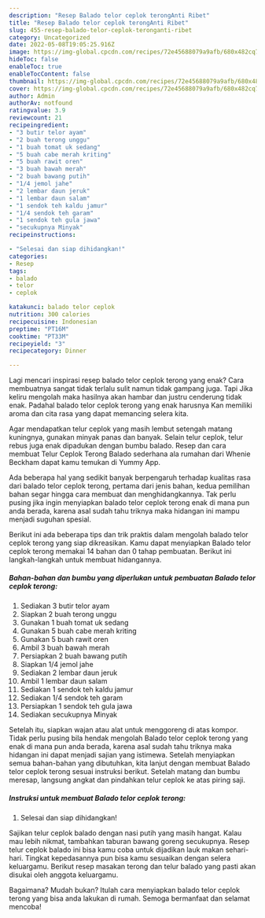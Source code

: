 ```yaml
---
description: "Resep Balado telor ceplok terongAnti Ribet"
title: "Resep Balado telor ceplok terongAnti Ribet"
slug: 455-resep-balado-telor-ceplok-teronganti-ribet
category: Uncategorized
date: 2022-05-08T19:05:25.916Z
image: https://img-global.cpcdn.com/recipes/72e45688079a9afb/680x482cq70/balado-telor-ceplok-terong-foto-resep-utama.jpg
hideToc: false
enableToc: true
enableTocContent: false
thumbnail: https://img-global.cpcdn.com/recipes/72e45688079a9afb/680x482cq70/balado-telor-ceplok-terong-foto-resep-utama.jpg
cover: https://img-global.cpcdn.com/recipes/72e45688079a9afb/680x482cq70/balado-telor-ceplok-terong-foto-resep-utama.jpg
author: Admin
authorAv: notfound
ratingvalue: 3.9
reviewcount: 21
recipeingredient:
- "3 butir telor ayam"
- "2 buah terong unggu"
- "1 buah tomat uk sedang"
- "5 buah cabe merah kriting"
- "5 buah rawit oren"
- "3 buah bawah merah"
- "2 buah bawang putih"
- "1/4 jemol jahe"
- "2 lembar daun jeruk"
- "1 lembar daun salam"
- "1 sendok teh kaldu jamur"
- "1/4 sendok teh garam"
- "1 sendok teh gula jawa"
- "secukupnya Minyak"
recipeinstructions:

- "Selesai dan siap dihidangkan!"
categories:
- Resep
tags:
- balado
- telor
- ceplok

katakunci: balado telor ceplok 
nutrition: 300 calories
recipecuisine: Indonesian
preptime: "PT16M"
cooktime: "PT33M"
recipeyield: "3"
recipecategory: Dinner

---
```



Lagi mencari inspirasi resep balado telor ceplok terong yang enak? Cara membuatnya sangat tidak terlalu sulit namun tidak gampang juga. Tapi Jika keliru mengolah maka hasilnya akan hambar dan justru cenderung tidak enak. Padahal balado telor ceplok terong yang enak harusnya Kan memiliki aroma dan cita rasa yang dapat memancing selera kita.


Agar mendapatkan telur ceplok yang masih lembut setengah matang kuningnya, gunakan minyak panas dan banyak. Selain telur ceplok, telur rebus juga enak dipadukan dengan bumbu balado. Resep dan cara membuat Telur Ceplok Terong Balado sederhana ala rumahan dari Whenie Beckham dapat kamu temukan di Yummy App.

Ada beberapa hal yang sedikit banyak berpengaruh terhadap kualitas rasa dari balado telor ceplok terong, pertama dari jenis bahan, kedua pemilihan bahan segar hingga cara membuat dan menghidangkannya. Tak perlu pusing jika ingin menyiapkan balado telor ceplok terong enak di mana pun anda berada, karena asal sudah tahu triknya maka hidangan ini mampu menjadi suguhan spesial.


Berikut ini ada beberapa tips dan trik praktis dalam mengolah balado telor ceplok terong yang siap dikreasikan. Kamu dapat menyiapkan Balado telor ceplok terong memakai 14 bahan dan 0 tahap pembuatan. Berikut ini langkah-langkah untuk membuat hidangannya.

<!--inarticleads1-->

##### Bahan-bahan dan bumbu yang diperlukan untuk pembuatan Balado telor ceplok terong:

1. Sediakan 3 butir telor ayam
1. Siapkan 2 buah terong unggu
1. Gunakan 1 buah tomat uk sedang
1. Gunakan 5 buah cabe merah kriting
1. Gunakan 5 buah rawit oren
1. Ambil 3 buah bawah merah
1. Persiapkan 2 buah bawang putih
1. Siapkan 1/4 jemol jahe
1. Sediakan 2 lembar daun jeruk
1. Ambil 1 lembar daun salam
1. Sediakan 1 sendok teh kaldu jamur
1. Sediakan 1/4 sendok teh garam
1. Persiapkan 1 sendok teh gula jawa
1. Sediakan secukupnya Minyak


Setelah itu, siapkan wajan atau alat untuk menggoreng di atas kompor. Tidak perlu pusing bila hendak mengolah Balado telor ceplok terong yang enak di mana pun anda berada, karena asal sudah tahu triknya maka hidangan ini dapat menjadi sajian yang istimewa. Setelah menyiapkan semua bahan-bahan yang dibutuhkan, kita lanjut dengan membuat Balado telor ceplok terong sesuai instruksi berikut. Setelah matang dan bumbu meresap, langsung angkat dan pindahkan telur ceplok ke atas piring saji. 

<!--inarticleads2-->

##### Instruksi untuk membuat Balado telor ceplok terong:


1. Selesai dan siap dihidangkan!

Sajikan telur ceplok balado dengan nasi putih yang masih hangat. Kalau mau lebih nikmat, tambahkan taburan bawang goreng secukupnya. Resep telur ceplok balado ini bisa kamu coba untuk dijadikan lauk makan sehari-hari. Tingkat kepedasannya pun bisa kamu sesuaikan dengan selera keluargamu. Berikut resep masakan terong dan telur balado yang pasti akan disukai oleh anggota keluargamu. 

Bagaimana? Mudah bukan? Itulah cara menyiapkan balado telor ceplok terong yang bisa anda lakukan di rumah. Semoga bermanfaat dan selamat mencoba!
